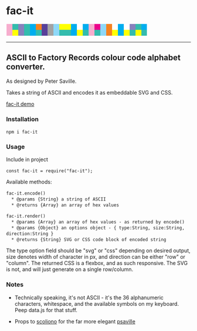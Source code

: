 # fac-it
<img src="./icon.png">
  
***
## ASCII to Factory Records colour code alphabet converter.
As designed by Peter Saville.

Takes a string of ASCII and encodes it as embeddable SVG and CSS.

<a href="http://fac-it.herokuapp.com">fac-it demo</a>

### Installation

```
npm i fac-it
```

### Usage

Include in project
```
const fac-it = require("fac-it");
```

Available methods:
```
fac-it.encode()
  * @params {String} a string of ASCII
  * @returns {Array} an array of hex values 
```


```
fac-it.render()
  * @params {Array} an array of hex values - as returned by encode()
  * @params {Object} an options object - { type:String, size:String, direction:String } 
  * @returns {String} SVG or CSS code block of encoded string
```
The type option field should be "svg" or "css" depending on desired output, size denotes width of character in px, and direction can be either "row" or "column".
The returned CSS is a flexbox, and as such responsive. The SVG is not, and will just generate on a single row/column.

### Notes

* Technically speaking, it's not ASCII - it's the 36 alphanumeric characters, whitespace, and the available symbols on my keyboard. Peep data.js for that stuff.

* Props to <a href="https://github.com/scolion">scoliono</a> for the far more elegant <a href="https://libraries.io/npm/psaville">psaville</a>
